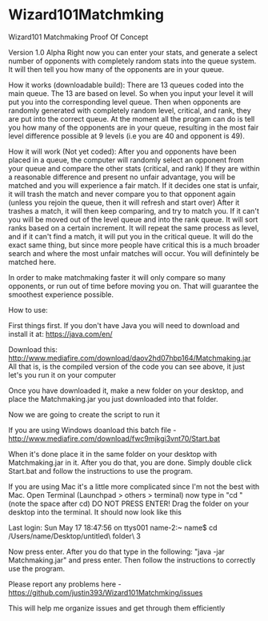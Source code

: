 # Wizard101Matchmking
Wizard101 Matchmaking Proof Of Concept

Version 1.0 Alpha
Right now you can enter your stats, and generate a select number of opponents with completely random stats into the queue system. It will then tell you how many of the opponents are in your queue.

How it works (downloadable build): There are 13 queues coded into the main queue. The 13 are based on level. So when you input your level it will put you into the corresponding level queue. Then when opponents are randomly generated with completely random level, critical, and rank, they are put into the correct queue. At the moment all the program can do is tell you how many of the opponents are in your queue, resulting in the most fair level difference possible at 9 levels (i.e you are 40 and opponent is 49).

How it will work (Not yet coded): After you and opponents have been placed in a queue, the computer will randomly select an opponent from your queue and compare the other stats (critical, and rank)  If they are within a reasonable difference and present no unfair advantage, you will be matched and you will experience a fair match. If it decides one stat is unfair, it will trash the match and never compare you to that opponent again (unless you rejoin the queue, then it will refresh and start over) After it trashes a match, it will then keep comparing, and try to match you. If it can't you will be moved out of the level queue and into the rank queue. It will sort ranks based on a certain increment. It will repeat the same process as level, and if it can't find a match, it will put you in the critical queue. It will do the exact same thing, but since more people have critical this is a much broader search and where the most unfair matches will occur. You will definintely be matched here.

In order to make matchmaking faster it will only compare so many opponents, or run out of time before moving you on. That will guarantee the smoothest experience possible.


How to use:

First things first. If you don't have Java you will need to download and install it at: https://java.com/en/

Download this: http://www.mediafire.com/download/daov2hd07hbp164/Matchmaking.jar
All that is, is the compiled version of the code you can see above, it just let's you run it on your computer

Once you have downloaded it, make a new folder on your desktop, and place the Matchmaking.jar you just downloaded into that folder.

Now we are going to create the script to run it

If you are using Windows doanload this batch file - http://www.mediafire.com/download/fwc9mjkgi3vnt70/Start.bat

When it's done place it in the same folder on your desktop with Matchmaking.jar in it. After you do that, you are done. Simply double click Start.bat and follow the instructions to use the program.

If you are using Mac it's a little more complicated since I'm not the best with Mac. Open Terminal (Launchpad > others > terminal) now type in "cd " (note the space after cd) DO NOT PRESS ENTER! Drag the folder on your desktop into the terminal. It should now look like this

Last login: Sun May 17 18:47:56 on ttys001
name-2:~ name$ cd /Users/name/Desktop/untitled\ folder\ 3 

Now press enter. After you do that type in the following: "java -jar Matchmaking.jar" and press enter.
Then follow the instructions to correctly use the program.

Please report any problems here - https://github.com/justin393/Wizard101Matchmking/issues

This will help me organize issues and get through them efficiently
